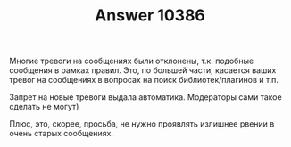 ﻿---
title: "Answer 10386"
se.owner.user_id: 15479
se.owner.display_name: "Suvitruf - Andrei Apanasik"
se.owner.link: "https://ru.meta.stackoverflow.com/users/15479/suvitruf-andrei-apanasik"
se.answer_id: 10386
se.question_id: 10385
se.post_type: answer
se.score: 11
se.is_accepted: True
---
<p>Многие тревоги на сообщениях были отклонены, т.к. подобные сообщения в рамках правил. Это, по большей части, касается ваших тревог на сообщениях в вопросах на поиск библиотек/плагинов и т.п.</p>

<p>Запрет на новые тревоги выдала автоматика. Модераторы сами такое сделать не могут)</p>

<p>Плюс, это, скорее, просьба, не нужно проявлять излишнее рвении в очень старых сообщениях.</p>
